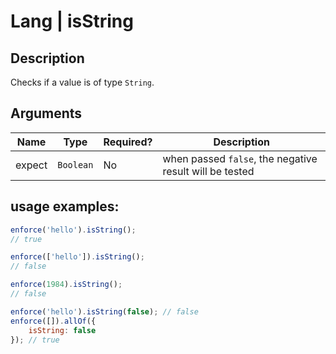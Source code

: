 # Lang | isString

## Description
Checks if a value is of type `String`.

## Arguments
| Name   | Type      | Required? | Description
|--------|-----------|-----------|------------
| expect | `Boolean` | No        | when passed `false`, the negative result will be tested

## usage examples:

```js
enforce('hello').isString();
// true
```

```js
enforce(['hello']).isString();
// false
```

```js
enforce(1984).isString();
// false
```

```js
enforce('hello').isString(false); // false
enforce([]).allOf({
    isString: false
}); // true
```
